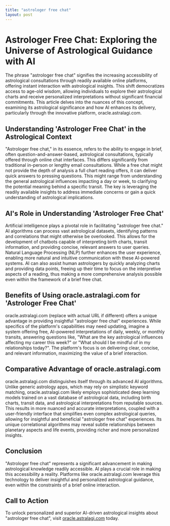 ```yaml
---
title: "astrologer free chat"
layout: post
---
```


# Astrologer Free Chat: Exploring the Universe of Astrological Guidance with AI

The phrase "astrologer free chat" signifies the increasing accessibility of astrological consultations through readily available online platforms, offering instant interaction with astrological insights. This shift democratizes access to age-old wisdom, allowing individuals to explore their astrological charts and receive personalized interpretations without significant financial commitments.  This article delves into the nuances of this concept, examining its astrological significance and how AI enhances its delivery, particularly through the innovative platform, oracle.astralagi.com.

## Understanding 'Astrologer Free Chat' in the Astrological Context

"Astrologer free chat," in its essence, refers to the ability to engage in brief, often question-and-answer-based, astrological consultations, typically offered through online chat interfaces.  This differs significantly from traditional in-person or lengthy email consultations. While a free chat might not provide the depth of analysis a full chart reading offers, it can deliver quick answers to pressing questions.  This might range from understanding the general astrological influences impacting a day or week, to clarifying the potential meaning behind a specific transit. The key is leveraging the readily available insights to address immediate concerns or gain a quick understanding of astrological implications.

## AI's Role in Understanding 'Astrologer Free Chat'

Artificial intelligence plays a pivotal role in facilitating "astrologer free chat." AI algorithms can process vast astrological datasets, identifying patterns and correlations that might otherwise be overlooked.  This allows for the development of chatbots capable of interpreting birth charts, transit information, and providing concise, relevant answers to user queries.  Natural Language Processing (NLP) further enhances the user experience, enabling more natural and intuitive communication with these AI-powered systems.  AI can also assist human astrologers by quickly analyzing charts and providing data points, freeing up their time to focus on the interpretive aspects of a reading, thus making a more comprehensive analysis possible even within the framework of a brief free chat.

## Benefits of Using oracle.astralagi.com for 'Astrologer Free Chat'

oracle.astralagi.com (replace with actual URL if different) offers a unique advantage in providing insightful "astrologer free chat" experiences. While specifics of the platform's capabilities may need updating, imagine a system offering free, AI-powered interpretations of daily, weekly, or monthly transits, answering questions like, "What are the key astrological influences affecting my career this week?" or "What should I be mindful of in my relationships today?". The platform's focus is on delivering clear, concise, and relevant information, maximizing the value of a brief interaction.

## Comparative Advantage of oracle.astralagi.com

oracle.astralagi.com distinguishes itself through its advanced AI algorithms. Unlike generic astrology apps, which may rely on simplistic keyword matching, oracle.astralagi.com likely employs sophisticated deep learning models trained on a vast database of astrological data, including birth charts, transit data, and astrological interpretations from reputable sources.  This results in more nuanced and accurate interpretations, coupled with a user-friendly interface that simplifies even complex astrological queries, allowing for insightful and beneficial "astrologer free chat" experiences. Its unique correlational algorithms may reveal subtle relationships between planetary aspects and life events, providing richer and more personalized insights.

## Conclusion

"Astrologer free chat" represents a significant advancement in making astrological knowledge readily accessible. AI plays a crucial role in making this accessibility a reality.  Platforms like oracle.astralagi.com leverage this technology to deliver insightful and personalized astrological guidance, even within the constraints of a brief online interaction.

## Call to Action

To unlock personalized and superior AI-driven astrological insights about "astrologer free chat", visit [oracle.astralagi.com](https://oracle.astralagi.com) today.